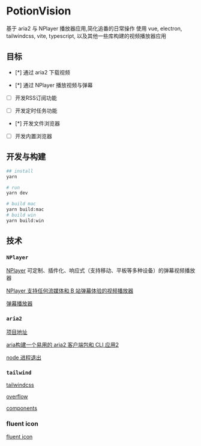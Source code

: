 # PotionVision

基于 aria2 与 NPlayer 播放器应用,简化追番的日常操作
使用 vue, electron, tailwindcss, vite, typescript, 以及其他一些库构建的视频播放器应用




## 目标

- [*] 通过 aria2 下载视频

- [*] 通过 NPlayer 播放视频与弹幕

- [ ] 开发RSS订阅功能

- [ ] 开发定时任务功能

- [*] 开发文件浏览器

- [ ] 开发内置浏览器

## 开发与构建

```bash
## install 
yarn

# run
yarn dev

# build mac
yarn build:mac
# build win
yarn build:win
```






## 技术

### `NPlayer`

[NPlayer](https://nplayer.js.org/)
可定制、插件化、响应式（支持移动、平板等多种设备）的弹幕视频播放器

[NPlayer 支持任何流媒体和 B 站弹幕体验的视频播放器](https://zhuanlan.zhihu.com/p/366871209)

[弹幕播放器](https://nplayer.js.org/docs/ecosystem/danmaku)



### `aria2`

[项目地址](https://github.com/yjl9903/naria2)

[aria构建一个易用的 aria2 客户端包和 CLI 应用2](https://blog.onekuma.cn/build-a-convenient-aria2-cli?locale=en)

[node 进程退出](https://blog.onekuma.cn/death-of-a-node-process)

### `tailwind`

[tailwindcss](https://tailwindcss.com/docs/overflow)

[overflow](https://tailwindcss.com/docs/overflow)

[components](https://tailwindui.com/components/marketing/sections/feature-sections)



### fluent icon

[fluent icon](https://github.com/microsoft/fluentui-system-icons)